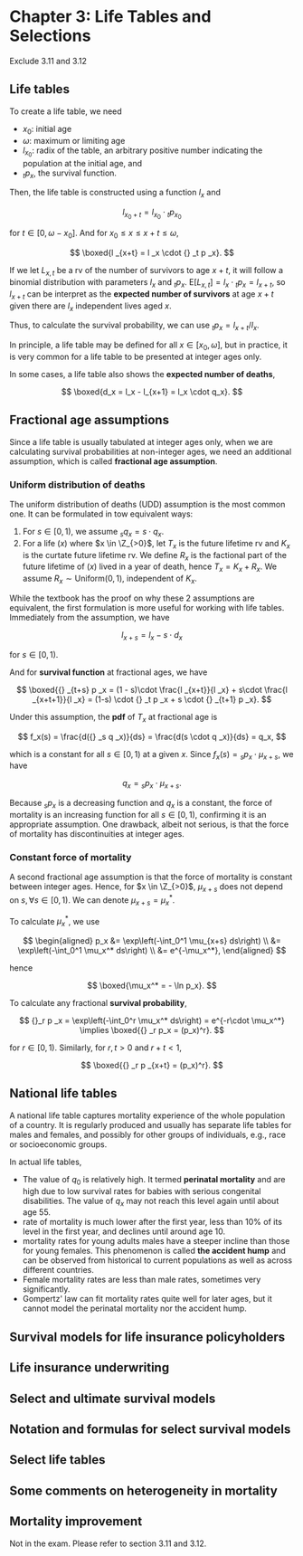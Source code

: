 # Chapter 3: Life Tables and Selections

Exclude 3.11 and 3.12

## Life tables

To create a life table, we need 

- $x_0$: initial age
- $\omega$: maximum or limiting age
- $l _{x_0}$: radix of the table, an arbitrary positive number indicating the population at the initial age, and
- ${} _t p_x$, the survival function.

Then, the life table is constructed using a function $l_x$ and 

$$
  l_{x_0+t} = l_{x_0} \cdot {} _t p _{x_0}
$$

for $t \in [0, \omega - x_0]$. And for $x_0 \leq x \leq x + t \leq \omega$, 

$$
  \boxed{l _{x+t} = l _x \cdot {} _t p _x}.
$$

If we let $L_{x,t}$ be a rv of the number of survivors to age $x + t$, it will follow a binomial distribution with parameters $l_x$ and ${} _t p _x$. 
$\mathrm{E}[L_{x,t}] = l_x \cdot {} _t p _x = l_{x + t}$, so $l_{x + t}$ can be interpret as the **expected number of survivors** at age $x + t$ given there are $l_x$ independent lives aged $x$.

Thus, to calculate the survival probability, we can use ${} _t p _x = l _{x+t} / l_x$.

In principle, a life table may be defined for all $x \in [x_0, \omega]$, but in practice, it is very common for a life table to be presented at integer ages only.

In some cases, a life table also shows the **expected number of deaths**,

$$
  \boxed{d_x = l_x - l_{x+1} = l_x \cdot q_x}.
$$

## Fractional age assumptions

Since a life table is usually tabulated at integer ages only, when we are calculating survival probabilities at non-integer ages, we need an additional assumption, which is called **fractional age assumption**.

### Uniform distribution of deaths

The uniform distribution of deaths (UDD) assumption is the most common one. It can be formulated in tow equivalent ways:

1. For $s \in [0, 1)$, we assume ${} _s q _x = s \cdot q_x$.
2. For a life $(x)$ where $x \in \Z_{>0}$, let $T_x$ is the future lifetime rv and $K_x$ is the curtate future lifetime rv. We define $R_x$ is the factional part of the future lifetime of $(x)$ lived in a year of death, hence $T_x = K_x + R_x$. We assume $R_x \sim \mathrm{Uniform}(0,1)$, independent of $K_x$.

While the textbook has the proof on why these 2 assumptions are equivalent, the first formulation is more useful for working with life tables. Immediately from the assumption, we have

$$
  l_{x+s} = l_x  - s\cdot d_x
$$

for $s \in [0, 1)$.

And for **survival function** at fractional ages, we have

$$
  \boxed{{} _{t+s} p _x = (1 - s)\cdot \frac{l _{x+t}}{l _x} + s\cdot \frac{l _{x+t+1}}{l _x} = (1-s) \cdot {} _t p _x + s \cdot {} _{t+1} p _x}.
$$

Under this assumption, the **pdf** of $T_x$ at fractional age is

$$
  f_x(s) = \frac{d({} _s q _x)}{ds} = \frac{d(s \cdot q _x)}{ds} = q_x,
$$

which is a constant for all $s \in [0, 1)$ at a given $x$. Since $f_x(s) = {} _s p_x \cdot \mu_{x+s}$, we have

$$
  q_x = {} _s p_x \cdot \mu_{x+s}.
$$

Because ${} _s p_x$ is a decreasing function and $q_x$ is a constant, the force of mortality is an increasing function for all $s \in [0,1)$, confirming it is an appropriate assumption. One drawback, albeit not serious, is that the force of mortality has discontinuities at integer ages.

### Constant force of mortality

A second fractional age assumption is that the force of mortality is constant between integer ages. Hence, for $x \in \Z_{>0}$, $\mu_{x+s}$ does not depend on $s, \forall s \in [0,1)$. We can denote $\mu_{x+s} = \mu_x^*$.

To calculate $\mu_x^*$, we use

$$
  \begin{aligned}
    p_x &= \exp\left(-\int_0^1 \mu_{x+s} ds\right) \\
    &= \exp\left(-\int_0^1 \mu_x^* ds\right) \\
    &= e^{-\mu_x^*},
  \end{aligned}
$$

hence 

$$
  \boxed{\mu_x^* = - \ln p_x}.
$$

To calculate any fractional **survival probability**,

$$
  {}_r p _x = \exp\left(-\int_0^r \mu_x^* ds\right) = e^{-r\cdot \mu_x^*} \implies \boxed{{} _r p_x = (p_x)^r}.
$$

for $r \in [0,1)$. Similarly, for $r,t >0$ and $r + t < 1$, 

$$
  \boxed{{} _r p _{x+t} = (p_x)^r}.
$$

## National life tables

A national life table captures mortality experience of the whole population of a country. It is regularly produced and usually has separate life tables for males and females, and possibly for other groups of individuals, e.g., race or socioeconomic groups.

In actual life tables,

- The value of $q_0$ is relatively high. It termed **perinatal mortality** and are high due to low survival rates for babies with serious congenital disabilities. The value of $q_x$ may not reach this level again until about age 55.
- rate of mortality is much lower after the first year, less than 10% of its level in the first year, and declines until around age 10.
- mortality rates for young adults males have a steeper incline than those for young females. This phenomenon is called **the accident hump** and can be observed from historical to current populations as well as across different countries. 
- Female mortality rates are less than male rates, sometimes very significantly.
- Gompertz' law can fit mortality rates quite well for later ages, but it cannot model the perinatal mortality nor the accident hump.

## Survival models for life insurance policyholders

## Life insurance underwriting

## Select and ultimate survival models

## Notation and formulas for select survival models

## Select life tables

## Some comments on heterogeneity in mortality

## Mortality improvement

Not in the exam. Please refer to section 3.11 and 3.12.
